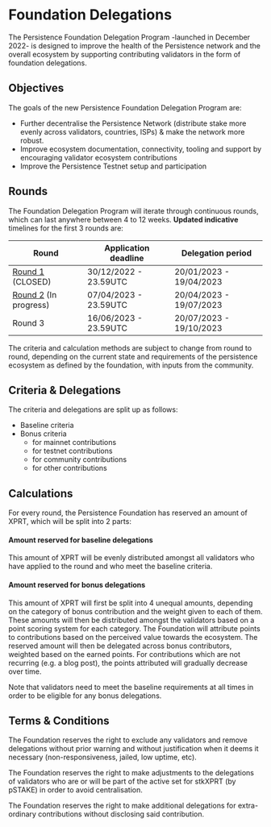 # Foundation Delegations

The Persistence Foundation Delegation Program -launched in December 2022- is designed to improve the health of the Persistence network and the overall ecosystem by supporting contributing validators in the form of foundation delegations.&#x20;

## Objectives

The goals of the new Persistence Foundation Delegation Program are:&#x20;

* Further decentralise the Persistence Network (distribute stake more evenly across validators, countries, ISPs) & make the network more robust.
* Improve ecosystem documentation, connectivity, tooling and support by encouraging validator ecosystem contributions&#x20;
* Improve the Persistence Testnet setup and participation

## Rounds

The Foundation Delegation Program will iterate through continuous rounds, which can last anywhere between 4 to 12 weeks. **Updated indicative** timelines for the first 3 rounds are:&#x20;

| Round                               | Application deadline  | Delegation period       |
| ----------------------------------- | --------------------- | ----------------------- |
| [Round 1](round-1.md) (CLOSED)      | 30/12/2022 - 23.59UTC | 20/01/2023 - 19/04/2023 |
| [Round 2](round-2.md) (In progress) | 07/04/2023 - 23.59UTC | 20/04/2023 - 19/07/2023 |
| Round 3                             | 16/06/2023 - 23.59UTC | 20/07/2023 - 19/10/2023 |

The criteria and calculation methods are subject to change from round to round, depending on the current state and requirements of the persistence ecosystem as defined by the foundation, with inputs from the community.&#x20;

## Criteria & Delegations

The criteria and delegations are split up as follows:

* Baseline criteria
* Bonus criteria
  * for mainnet contributions
  * for testnet contributions
  * for community contributions
  * for other contributions

## Calculations

For every round, the Persistence Foundation has reserved an amount of XPRT, which will be split into 2 parts:&#x20;

#### Amount reserved for baseline delegations

This amount of XPRT will be evenly distributed amongst all validators who have applied to the round and who meet the baseline criteria.&#x20;

#### Amount reserved for bonus delegations

This amount of XPRT will first be split into 4 unequal amounts, depending on the category of bonus contribution and the weight given to each of them. These amounts will then be distributed amongst the validators based on a point scoring system for each category. The Foundation will attribute points to contributions based on the perceived value towards the ecosystem. The reserved amount will then be delegated across bonus contributors, weighted based on the earned points. For contributions which are not recurring (e.g. a blog post), the points attributed will gradually decrease over time.

Note that validators need to meet the baseline requirements at all times in order to be eligible for any bonus delegations.

## Terms & Conditions

The Foundation reserves the right to exclude any validators and remove delegations without prior warning and without justification when it deems it necessary (non-responsiveness, jailed, low uptime, etc).&#x20;

The Foundation reserves the right to make adjustments to the delegations of validators who are or will be part of the active set for stkXPRT (by pSTAKE) in order to avoid centralisation.&#x20;

The Foundation reserves the right to make additional delegations for extra-ordinary contributions without disclosing said contribution.&#x20;







